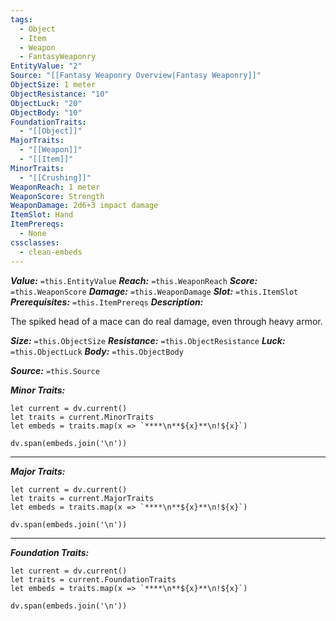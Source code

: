 ```yaml
---
tags:
  - Object
  - Item
  - Weapon
  - FantasyWeaponry
EntityValue: "2"
Source: "[[Fantasy Weaponry Overview|Fantasy Weaponry]]"
ObjectSize: 1 meter
ObjectResistance: "10"
ObjectLuck: "20"
ObjectBody: "10"
FoundationTraits:
  - "[[Object]]"
MajorTraits:
  - "[[Weapon]]"
  - "[[Item]]"
MinorTraits:
  - "[[Crushing]]"
WeaponReach: 1 meter
WeaponScore: Strength
WeaponDamage: 2d6+3 impact damage
ItemSlot: Hand
ItemPrereqs:
  - None
cssclasses:
  - clean-embeds
---
```

***Value:*** `=this.EntityValue`
***Reach:*** `=this.WeaponReach`
***Score:*** `=this.WeaponScore`
***Damage:*** `=this.WeaponDamage`
***Slot:*** `=this.ItemSlot`
***Prerequisites:*** `=this.ItemPrereqs`
***Description:***

The spiked head of a mace can do real damage, even through heavy armor.

***Size:*** `=this.ObjectSize`
***Resistance:*** `=this.ObjectResistance`
***Luck:*** `=this.ObjectLuck`
***Body:*** `=this.ObjectBody`

***Source:*** `=this.Source`

***Minor Traits:***
```dataviewjs
let current = dv.current()
let traits = current.MinorTraits
let embeds = traits.map(x => `****\n**${x}**\n!${x}`)

dv.span(embeds.join('\n'))
```
****

***Major Traits:***
```dataviewjs
let current = dv.current()
let traits = current.MajorTraits
let embeds = traits.map(x => `****\n**${x}**\n!${x}`)

dv.span(embeds.join('\n'))
```
****

***Foundation Traits:***
```dataviewjs
let current = dv.current()
let traits = current.FoundationTraits
let embeds = traits.map(x => `****\n**${x}**\n!${x}`)

dv.span(embeds.join('\n'))
```